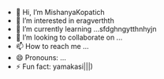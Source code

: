 - 👋 Hi, I’m MishanyaKopatich
- 👀 I’m interested in eragverthth
- 🌱 I’m currently learning ...sfdghngytthnhyjn
- 💞️ I’m looking to collaborate on ...
- 📫 How to reach me ...
- 😄 Pronouns: ...
- ⚡ Fun fact: yamakasi|||)
<!---
MishanyaKopatich/MishanyaKopatich is a ✨ special ✨ repository because its `README.md` (this file) appears on your GitHub profile.
You can click the Preview link to take a look at your changes.
